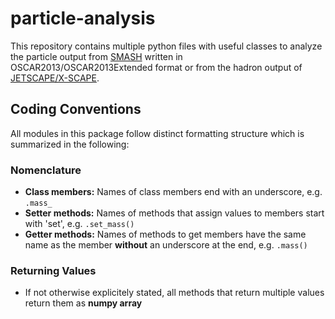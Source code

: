 # particle-analysis

This repository contains multiple python files with useful classes to analyze the particle output from [SMASH](https://smash-transport.github.io/) written in OSCAR2013/OSCAR2013Extended format or from the hadron output of [JETSCAPE/X-SCAPE](https://jetscape.org/).

## Coding Conventions
All modules in this package follow distinct formatting structure which is summarized in the following:
### Nomenclature
- **Class members:** Names of class members end with an underscore, e.g. `.mass_`  
- **Setter methods:** Names of methods that assign values to members start with 'set', e.g. `.set_mass()`
- **Getter methods:** Names of methods to get members have the same name as the member **without** an underscore at the end, e.g. `.mass()`

### Returning Values
- If not otherwise explicitely stated, all methods that return multiple values return them as **numpy array**
